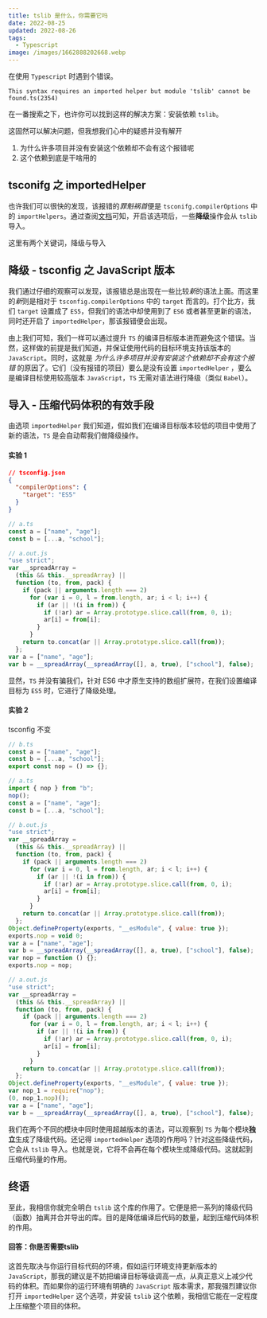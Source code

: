 ```yaml
---
title: tslib 是什么，你需要它吗
date: 2022-08-25
updated: 2022-08-26
tags:
  - Typescript
image: /images/1662888202668.webp
---
```


在使用 `Typescript` 时遇到个错误。

```
This syntax requires an imported helper but module 'tslib' cannot be found.ts(2354)
```

在一番搜索之下，也许你可以找到这样的解决方案：安装依赖 `tslib`。

这固然可以解决问题，但我想我们心中的疑惑并没有解开

1. 为什么许多项目并没有安装这个依赖却不会有这个报错呢
2. 这个依赖到底是干啥用的

## tsconifg 之 importedHelper

也许我们可以很快的发现，该报错的*罪魁祸首*便是 `tsconifg.compilerOptions` 中的 `importHelpers`。通过查阅[文档](https://www.typescriptlang.org/zh/tsconfig#importHelpers)可知，开启该选项后，一些**降级**操作会从 `tslib` 导入。

这里有两个关键词，降级与导入

## 降级 - tsconfig 之 JavaScript 版本

我们通过仔细的观察可以发现，该报错总是出现在一些比较*新*的语法上面。而这里的*新*则是相对于 `tsconfig.compilerOptions` 中的 `target` 而言的。打个比方，我们 `target` 设置成了 `ES5`，但我们的语法中却使用到了 `ES6` 或者甚至更新的语法，同时还开启了 `importedHelper`，那该报错便会出现。

由上我们可知，我们一样可以通过提升 `TS` 的编译目标版本进而避免这个错误。当然，这样做的前提是我们知道，并保证使用代码的目标环境支持该版本的 `JavaScript`。同时，这就是 _为什么许多项目并没有安装这个依赖却不会有这个报错_ 的原因了。它们（没有报错的项目）要么是没有设置 `importedHelper` ，要么是编译目标使用较高版本 `JavaScript`，`TS` 无需对语法进行降级（类似 `Babel`）。

## 导入 - 压缩代码体积的有效手段

由选项 `importedHelper` 我们知道，假如我们在编译目标版本较低的项目中使用了新的语法，`TS` 是会自动帮我们做降级操作。

#### 实验 1

```json
// tsconfig.json
{
  "compilerOptions": {
    "target": "ES5"
  }
}
```

```ts
// a.ts
const a = ["name", "age"];
const b = [...a, "school"];
```

```js
// a.out.js
"use strict";
var __spreadArray =
  (this && this.__spreadArray) ||
  function (to, from, pack) {
    if (pack || arguments.length === 2)
      for (var i = 0, l = from.length, ar; i < l; i++) {
        if (ar || !(i in from)) {
          if (!ar) ar = Array.prototype.slice.call(from, 0, i);
          ar[i] = from[i];
        }
      }
    return to.concat(ar || Array.prototype.slice.call(from));
  };
var a = ["name", "age"];
var b = __spreadArray(__spreadArray([], a, true), ["school"], false);
```

显然，`TS` 并没有骗我们，针对 ES6 中才原生支持的数组扩展符，在我们设置编译目标为 `ES5` 时，它进行了降级处理。

#### 实验 2

tsconfig 不变

```ts
// b.ts
const a = ["name", "age"];
const b = [...a, "school"];
export const nop = () => {};
```

```ts
// a.ts
import { nop } from "b";
nop();
const a = ["name", "age"];
const b = [...a, "school"];
```

```js
// b.out.js
"use strict";
var __spreadArray =
  (this && this.__spreadArray) ||
  function (to, from, pack) {
    if (pack || arguments.length === 2)
      for (var i = 0, l = from.length, ar; i < l; i++) {
        if (ar || !(i in from)) {
          if (!ar) ar = Array.prototype.slice.call(from, 0, i);
          ar[i] = from[i];
        }
      }
    return to.concat(ar || Array.prototype.slice.call(from));
  };
Object.defineProperty(exports, "__esModule", { value: true });
exports.nop = void 0;
var a = ["name", "age"];
var b = __spreadArray(__spreadArray([], a, true), ["school"], false);
var nop = function () {};
exports.nop = nop;
```

```js
// a.out.js
"use strict";
var __spreadArray =
  (this && this.__spreadArray) ||
  function (to, from, pack) {
    if (pack || arguments.length === 2)
      for (var i = 0, l = from.length, ar; i < l; i++) {
        if (ar || !(i in from)) {
          if (!ar) ar = Array.prototype.slice.call(from, 0, i);
          ar[i] = from[i];
        }
      }
    return to.concat(ar || Array.prototype.slice.call(from));
  };
Object.defineProperty(exports, "__esModule", { value: true });
var nop_1 = require("nop");
(0, nop_1.nop)();
var a = ["name", "age"];
var b = __spreadArray(__spreadArray([], a, true), ["school"], false);
```

我们在两个不同的模块中同时使用超越版本的语法，可以观察到 `TS` 为每个模块**独立**生成了降级代码。还记得 `importedHelper` 选项的作用吗？针对这些降级代码，它会从 `tslib` 导入。也就是说，它将不会再在每个模块生成降级代码。这就起到压缩代码量的作用。

## 终语

至此，我相信你就完全明白 `tslib` 这个库的作用了。它便是把一系列的降级代码（函数）抽离并合并导出的库。目的是降低编译后代码的数量，起到压缩代码体积的作用。

#### 回答：你是否需要tslib

这首先取决与你运行目标代码的环境，假如运行环境支持更新版本的`JavaScript`，那我的建议是不妨把编译目标等级调高一点，从真正意义上减少代码的体积。而如果你的运行环境有明确的 `JavaScript` 版本需求，那我强烈建议你打开 `importedHelper` 这个选项，并安装 `tslib` 这个依赖，我相信它能在一定程度上压缩整个项目的体积。